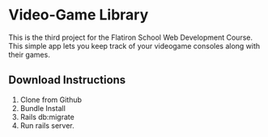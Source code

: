 # Video-Game Library

This is the third project for the Flatiron School Web Development Course. This simple app lets you keep track of your videogame consoles along with their games. 

## Download Instructions

1. Clone from Github
2. Bundle Install 
3. Rails db:migrate 
4. Run rails server. 